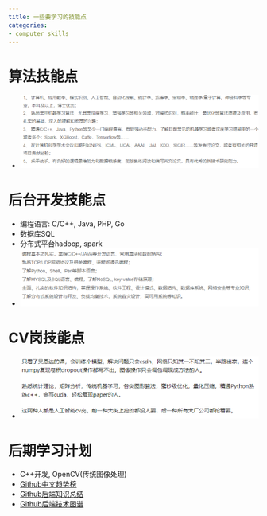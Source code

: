 ```yaml
---
title: 一些要学习的技能点
categories:
- computer skills
---
```


# 算法技能点
* ![](/assets/images/algorithm.png)

# 后台开发技能点
* 编程语言: C/C++, Java, PHP, Go
* 数据库SQL
* 分布式平台hadoop, spark
* ![](/assets/images/development.png)

# CV岗技能点
* ![](/assets/images/cv.png)

# 后期学习计划
* C++开发, OpenCV(传统图像处理)
* <u>[Github中文趋势榜](https://github.com/kon9chunkit/GitHub-Chinese-Top-Charts)</u>
* [Github后端知识总结](https://github.com/CyC2018/CS-Notes)
* [Github后端技术图谱](https://github.com/xingshaocheng/architect-awesome)